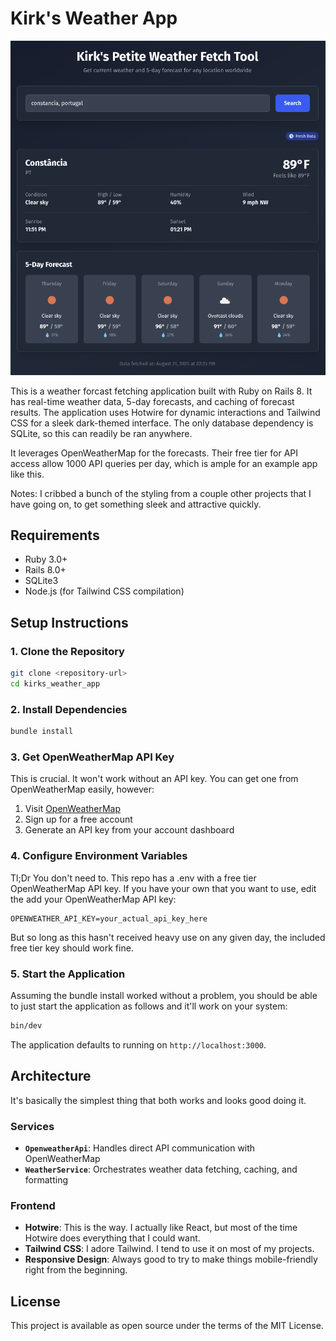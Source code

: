 # Kirk's Weather App

![screenshot](screenshot.png)

This is a weather forcast fetching application built with Ruby on Rails 8. It has real-time weather data, 5-day forecasts, and caching of forecast results.
The application uses Hotwire for dynamic interactions and Tailwind CSS for a sleek dark-themed interface.
The only database dependency is SQLite, so this can readily be ran anywhere.

It leverages OpenWeatherMap for the forecasts. Their free tier for API access allow 1000 API queries per day, which is ample for an example app like this.

Notes: I cribbed a bunch of the styling from a couple other projects that I have going on, to get something sleek and attractive quickly.

## Requirements

- Ruby 3.0+
- Rails 8.0+
- SQLite3
- Node.js (for Tailwind CSS compilation)

## Setup Instructions

### 1. Clone the Repository

```bash
git clone <repository-url>
cd kirks_weather_app
```

### 2. Install Dependencies

```bash
bundle install
```

### 3. Get OpenWeatherMap API Key

This is crucial. It won't work without an API key. You can get one from OpenWeatherMap easily, however:

1. Visit [OpenWeatherMap](https://openweathermap.org/api)
2. Sign up for a free account
3. Generate an API key from your account dashboard

### 4. Configure Environment Variables

Tl;Dr You don't need to. This repo has a .env with a free tier OpenWeatherMap API key. If you have your
own that you want to use, edit the add your OpenWeatherMap API key:

```
OPENWEATHER_API_KEY=your_actual_api_key_here
```

But so long as this hasn't received heavy use on any given day, the included free tier key should work fine.

### 5. Start the Application

Assuming the bundle install worked without a problem, you should be able to just start the application as follows and it'll work on your system:

```bash
bin/dev
```

The application defaults to running on `http://localhost:3000`.


## Architecture

It's basically the simplest thing that both works and looks good doing it.

### Services

- **`OpenweatherApi`**: Handles direct API communication with OpenWeatherMap
- **`WeatherService`**: Orchestrates weather data fetching, caching, and formatting

### Frontend

- **Hotwire**: This is the way. I actually like React, but most of the time Hotwire does everything that I could want.
- **Tailwind CSS**: I adore Tailwind. I tend to use it on most of my projects.
- **Responsive Design**: Always good to try to make things mobile-friendly right from the beginning.

## License

This project is available as open source under the terms of the MIT License.
